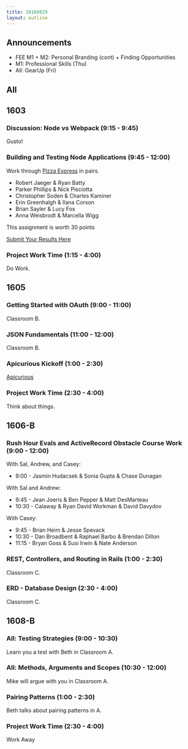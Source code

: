 ```yaml
---
title: 20160829
layout: outline
---
```


## Announcements
* FEE M1 + M2: Personal Branding (cont) + Finding Opportunities
* M1: Professional Skills (Thu)
* All: GearUp (Fri)

## All


## 1603

### Discussion: Node vs Webpack (9:15 - 9:45)

Gusto!

### Building and Testing Node Applications (9:45 - 12:00)

Work through [Pizza Express](https://github.com/turingschool-examples/pizza-express) in pairs.

* Robert Jaeger & Ryan Batty
* Parker Phillips & Nick Pisciotta
* Christopher Soden & Charles Kaminer
* Erin Greenhalgh & Ilana Corson
* Brian Sayler & Lucy Fox
* Anna Weisbrodt & Marcella Wigg

This assignment is worth 30 points

[Submit Your Results Here](https://gist.github.com/rrgayhart/c61fadfb475327b01b01d642f680aa31)

### Project Work Time (1:15 - 4:00)

Do Work.

## 1605

### Getting Started with OAuth (9:00 - 11:00)

Classroom B.

### JSON Fundamentals (11:00 - 12:00)

Classroom B.

### Apicurious Kickoff (1:00 - 2:30)

[Apicurious](https://www.youtube.com/watch?v=fwcONrTG7nk)

### Project Work Time (2:30 - 4:00)

Think about things.


## 1606-B

### Rush Hour Evals and ActiveRecord Obstacle Course Work (9:00 - 12:00)

With Sal, Andrew, and Casey:

* 9:00 - Jasmin Hudacsek & Sonia Gupta & Chase Dunagan

With Sal and Andrew:

* 9:45 - Jean Joeris & Ben Pepper & Matt DesMarteau
* 10:30 - Calaway & Ryan David Workman & David Davydov

With Casey:

* 9:45 - Brian Heim & Jesse Spevack
* 10:30 - Dan Broadbent & Raphael Barbo & Brendan Dillon
* 11:15 - Bryan Goss & Susi Irwin & Nate Anderson

### REST, Controllers, and Routing in Rails (1:00 - 2:30)

Classroom C.

### ERD - Database Design (2:30 - 4:00)

Classroom C.


## 1608-B

### All: Testing Strategies (9:00 - 10:30)

Learn you a test with Beth in Classroom A.

### All: Methods, Arguments and Scopes (10:30 - 12:00)

Mike will argue with you in Classroom A.

### Pairing Patterns (1:00 - 2:30)

Beth talks about pairing patterns in A.

### Project Work Time (2:30 - 4:00)

Work Away

